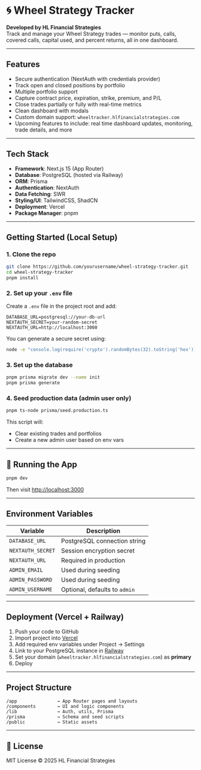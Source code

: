 # 🌀 Wheel Strategy Tracker

**Developed by HL Financial Strategies**  
Track and manage your Wheel Strategy trades — monitor puts, calls, covered calls, capital used, and percent returns, all in one dashboard.

---

## Features

- Secure authentication (NextAuth with credentials provider)
- Track open and closed positions by portfolio
- Multiple portfolio support
- Capture contract price, expiration, strike, premium, and P/L
- Close trades partially or fully with real-time metrics
- Clean dashboard with modals
- Custom domain support: `wheeltracker.hlfinancialstrategies.com`
- Upcoming features to include: real time dashboard updates, monitoring, trade details, and more

---

## Tech Stack

- **Framework**: Next.js 15 (App Router)
- **Database**: PostgreSQL (hosted via Railway)
- **ORM**: Prisma
- **Authentication**: NextAuth
- **Data Fetching**: SWR
- **Styling/UI**: TailwindCSS, ShadCN
- **Deployment**: Vercel
- **Package Manager**: pnpm

---

## Getting Started (Local Setup)

### 1. Clone the repo

```bash
git clone https://github.com/yourusername/wheel-strategy-tracker.git
cd wheel-strategy-tracker
pnpm install
```

### 2. Set up your `.env` file

Create a `.env` file in the project root and add:

```env
DATABASE_URL=postgresql://your-db-url
NEXTAUTH_SECRET=your-random-secret
NEXTAUTH_URL=http://localhost:3000
```

You can generate a secure secret using:

```bash
node -e "console.log(require('crypto').randomBytes(32).toString('hex'))"
```

### 3. Set up the database

```bash
pnpm prisma migrate dev --name init
pnpm prisma generate
```

### 4. Seed production data (admin user only)

```bash
pnpm ts-node prisma/seed.production.ts
```

This script will:

- Clear existing trades and portfolios
- Create a new admin user based on env vars

---

## 🧪 Running the App

```bash
pnpm dev
```

Then visit [http://localhost:3000](http://localhost:3000)

---

## Environment Variables

| Variable          | Description                   |
| ----------------- | ----------------------------- |
| `DATABASE_URL`    | PostgreSQL connection string  |
| `NEXTAUTH_SECRET` | Session encryption secret     |
| `NEXTAUTH_URL`    | Required in production        |
| `ADMIN_EMAIL`     | Used during seeding           |
| `ADMIN_PASSWORD`  | Used during seeding           |
| `ADMIN_USERNAME`  | Optional, defaults to `admin` |

---

## Deployment (Vercel + Railway)

1. Push your code to GitHub
2. Import project into [Vercel](https://vercel.com)
3. Add required env variables under Project → Settings
4. Link to your PostgreSQL instance in [Railway](https://railway.app)
5. Set your domain (`wheeltracker.hlfinancialstrategies.com`) as **primary**
6. Deploy

---

## Project Structure

```
/app               → App Router pages and layouts
/components        → UI and logic components
/lib               → Auth, utils, Prisma
/prisma            → Schema and seed scripts
/public            → Static assets
```

---

## 🪪 License

MIT License © 2025 HL Financial Strategies
